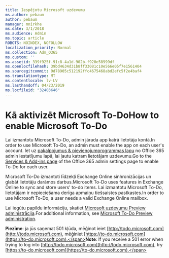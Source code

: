 ```yaml
---
title: Iespējotu Microsoft uzdevumu
ms.author: pebaum
author: pebaum
manager: mnirkhe
ms.date: 3/1/2018
ms.audience: Admin
ms.topic: article
ROBOTS: NOINDEX, NOFOLLOW
localization_priority: Normal
ms.collection: Adm_O365
ms.custom: ''
ms.assetid: 339f925f-91c8-4a1d-902b-f920e58999df
ms.openlocfilehash: 39bd4634d31b8ff33081c10e566e05f7e1561404
ms.sourcegitcommit: 9d78905c512192ffc4675468abd2efc5f2e4baf4
ms.translationtype: MT
ms.contentlocale: lv-LV
ms.lasthandoff: 04/23/2019
ms.locfileid: "32403646"
---
```

# <a name="how-to-enable-microsoft-to-do"></a><span data-ttu-id="2082d-102">Kā aktivizēt Microsoft To-Do</span><span class="sxs-lookup"><span data-stu-id="2082d-102">How to enable Microsoft To-Do</span></span>

<span data-ttu-id="2082d-103">Lai izmantotu Microsoft To-Do, admin jārada app katrā lietotāja kontā.</span><span class="sxs-lookup"><span data-stu-id="2082d-103">In order to use Microsoft To-Do, an admin must enable the app on each user's account.</span></span> <span data-ttu-id="2082d-104">Iet uz [pakalpojumus &amp; pievienojumprogrammas lapu](https://portal.office.com/adminportal/home#/Settings/ServicesAndAddIns) no Office 365 admin iestatījumu lapā, lai ļautu katram lietotājam uzdevumu.</span><span class="sxs-lookup"><span data-stu-id="2082d-104">Go to the [Services &amp; Add-ins page](https://portal.office.com/adminportal/home#/Settings/ServicesAndAddIns) of the Office 365 admin settings page to enable To-Do for each user.</span></span> 
  
<span data-ttu-id="2082d-105">Microsoft To-Do izmantoti līdzekļi Exchange Online sinhronizācijas un glabāt lietotāju darāmos darbus.</span><span class="sxs-lookup"><span data-stu-id="2082d-105">Microsoft To-Do uses features in Exchange Online to sync and store users' to-do items.</span></span> <span data-ttu-id="2082d-106">Lai izmantotu Microsoft To-Do, lietotājam ir nepieciešama derīga apmaiņu tiešsaistes pastkastes.</span><span class="sxs-lookup"><span data-stu-id="2082d-106">In order to use Microsoft To-Do, a user needs a valid Exchange Online mailbox.</span></span>
  
<span data-ttu-id="2082d-107">Lai iegūtu papildu informāciju, skatiet [Microsoft uzdevumu Preview administrācija](https://support.office.com/article/490c1a8c-2333-4952-8125-841afadb9620.aspx).</span><span class="sxs-lookup"><span data-stu-id="2082d-107">For additional information, see [Microsoft To-Do Preview administration](https://support.office.com/article/490c1a8c-2333-4952-8125-841afadb9620.aspx).</span></span>
  
 <span data-ttu-id="2082d-108">**Piezīme**: ja jūs saņemat 501 kļūda, mēģinot ieiet [http://todo.microsoft.com](http://todo.microsoft.com), mēģiniet [https://to-do.microsoft.com](https://to-do.microsoft.com).</span><span class="sxs-lookup"><span data-stu-id="2082d-108">**Note**: If you receive a 501 error when trying to log into [http://todo.microsoft.com](http://todo.microsoft.com), try [https://to-do.microsoft.com](https://to-do.microsoft.com).</span></span>
  

